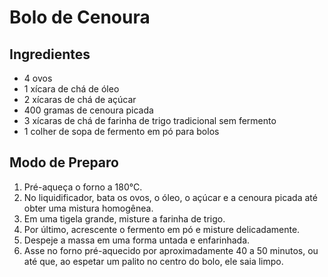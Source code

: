 # Bolo de Cenoura

## Ingredientes
- 4 ovos
- 1 xícara de chá de óleo
- 2 xícaras de chá de açúcar
- 400 gramas de cenoura picada
- 3 xícaras de chá de farinha de trigo tradicional sem fermento
- 1 colher de sopa de fermento em pó para bolos

## Modo de Preparo
1. Pré-aqueça o forno a 180°C.
2. No liquidificador, bata os ovos, o óleo, o açúcar e a cenoura picada até obter uma mistura homogênea.
3. Em uma tigela grande, misture a farinha de trigo.
5. Por último, acrescente o fermento em pó e misture delicadamente.
6. Despeje a massa em uma forma untada e enfarinhada.
7. Asse no forno pré-aquecido por aproximadamente 40 a 50 minutos, ou até que, ao espetar um palito no centro do bolo, ele saia limpo.

